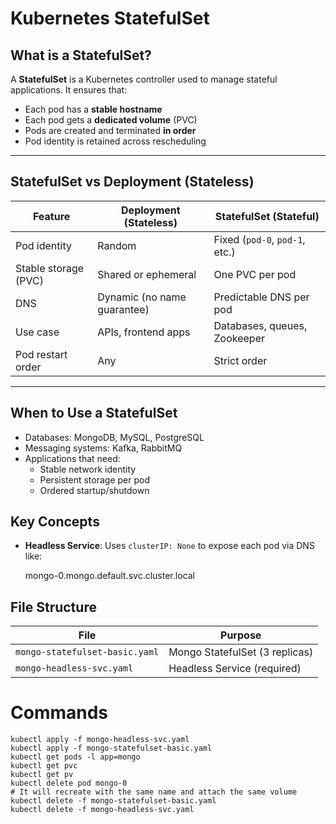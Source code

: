 # Kubernetes StatefulSet

## What is a StatefulSet?

A **StatefulSet** is a Kubernetes controller used to manage stateful applications. It ensures that:
- Each pod has a **stable hostname**
- Each pod gets a **dedicated volume** (PVC)
- Pods are created and terminated **in order**
- Pod identity is retained across rescheduling

---

## StatefulSet vs Deployment (Stateless)

| Feature                  | Deployment (Stateless)      | StatefulSet (Stateful)        |
|--------------------------|-----------------------------|-------------------------------|
| Pod identity             | Random                      | Fixed (`pod-0`, `pod-1`, etc.) |
| Stable storage (PVC)     | Shared or ephemeral         | One PVC per pod               |
| DNS                      | Dynamic (no name guarantee) | Predictable DNS per pod       |
| Use case                 | APIs, frontend apps         | Databases, queues, Zookeeper  |
| Pod restart order        | Any                         | Strict order                  |

---

## When to Use a StatefulSet

- Databases: MongoDB, MySQL, PostgreSQL
- Messaging systems: Kafka, RabbitMQ
- Applications that need:
  - Stable network identity
  - Persistent storage per pod
  - Ordered startup/shutdown


## Key Concepts

- **Headless Service**: Uses `clusterIP: None` to expose each pod via DNS like:

    mongo-0.mongo.default.svc.cluster.local



## File Structure

| File                        | Purpose                        |
|-----------------------------|---------------------------------|
| `mongo-statefulset-basic.yaml` | Mongo StatefulSet (3 replicas) |
| `mongo-headless-svc.yaml`     | Headless Service (required)    |




#  Commands

    kubectl apply -f mongo-headless-svc.yaml
    kubectl apply -f mongo-statefulset-basic.yaml
    kubectl get pods -l app=mongo
    kubectl get pvc
    kubectl get pv
    kubectl delete pod mongo-0
    # It will recreate with the same name and attach the same volume
    kubectl delete -f mongo-statefulset-basic.yaml
    kubectl delete -f mongo-headless-svc.yaml
